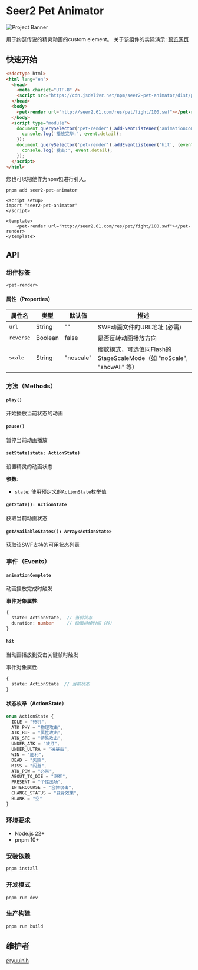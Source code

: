 # Seer2 Pet Animator

![Project Banner](src/assets/pet-animator-banner.png)

用于约瑟传说的精灵动画的custom element。
关于该组件的实际演示: [预览网页](https://seer2-pet-render.netlify.app)

## 快速开始

``` html
<!doctype html>
<html lang="en">
  <head>
    <meta charset="UTF-8" />
    <script src="https://cdn.jsdelivr.net/npm/seer2-pet-animator/dist/pet-render.umd.js"></script>
  </head>
  <body>
    <pet-render url="http://seer2.61.com/res/pet/fight/100.swf"></pet-render>
  </body>
  <script type="module">
    document.querySelector('pet-render').addEventListener('animationComplete', (event) => {
      console.log('播放完毕:', event.detail);
    });
    document.querySelector('pet-render').addEventListener('hit', (event) => {
      console.log('受击:', event.detail);
    });
  </script>
</html>
```

您也可以把他作为npm包进行引入。

```bash
pnpm add seer2-pet-animator
```

```vue
<script setup>
import 'seer2-pet-animator'
</script>

<template>
    <pet-render url="http://seer2.61.com/res/pet/fight/100.swf"></pet-render>
</template>
```

## API

### 组件标签

`<pet-render>`

#### 属性（Properties）

| 属性名     | 类型      | 默认值     | 描述                                                                 |
|------------|-----------|------------|----------------------------------------------------------------------|
| `url`      | String    | ""         | SWF动画文件的URL地址 (必需)                                          |
| `reverse`  | Boolean   | false      | 是否反转动画播放方向                                                 |
| `scale`    | String    | "noscale"  | 缩放模式，可选值同Flash的StageScaleMode（如 "noScale", "showAll" 等）|

### 方法（Methods）

#### `play()`

开始播放当前状态的动画

#### `pause()`

暂停当前动画播放

#### `setState(state: ActionState)`

设置精灵的动画状态

**参数**:

- `state`: 使用预定义的`ActionState`枚举值

#### `getState(): ActionState`

获取当前动画状态

#### `getAvailableStates(): Array<ActionState>`

获取该SWF支持的可用状态列表

### 事件（Events）

#### `animationComplete`

动画播放完成时触发

**事件对象属性**:

```typescript
{
  state: ActionState,  // 当前状态
  duration: number     // 动画持续时间（秒）
}
```

#### `hit`

当动画播放到受击关键帧时触发

事件对象属性:

```typescript
{
  state: ActionState  // 当前状态
}
```

#### 状态枚举（ActionState）

```typescript
enum ActionState {
  IDLE = "待机",
  ATK_PHY = "物理攻击",
  ATK_BUF = "属性攻击",
  ATK_SPE = "特殊攻击",
  UNDER_ATK = "被打",
  UNDER_ULTRA = "被暴击",
  WIN = "胜利",
  DEAD = "失败",
  MISS = "闪避",
  ATK_POW = "必杀",
  ABOUT_TO_DIE = "濒死",
  PRESENT = "个性出场",
  INTERCOURSE = "合体攻击",
  CHANGE_STATUS = "变身效果",
  BLANK = "空"
}
```

### 环境要求

- Node.js 22+
- pnpm 10+

### 安装依赖

```bash
pnpm install
```

### 开发模式

```bash
pnpm run dev
```

### 生产构建

```bash
pnpm run build
```

## 维护者

[@yuuinih](https://github.com/yuuinih)

